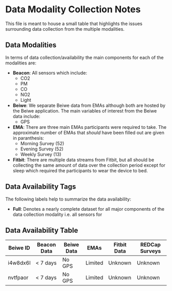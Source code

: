 # Data Modality Collection Notes

This file is meant to house a small table that highlights the issues surrounding data collection from the multiple modalities.

## Data Modalities

In terms of data collection/availability the main components for each of the modalities are:

- **Beacon**: All sensors which include:
  - CO2
  - PM
  - CO
  - NO2
  - Light
- **Beiwe**: We separate Beiwe data from EMAs although both are hosted by the Beiwe application. The main variables of interest from the Beiwe data include:
  - GPS
- **EMA**: There are three main EMAs participants were required to take. The approximate number of EMAs that _should_ have been filled out are given in paranthesis:
  - Morning Survey (52)
  - Evening Survey (52)
  - Weekly Survey (13)
- **Fitbit**: There are multiple data streams from Fitbit, but all should be collecting the same amount of data over the collection period except for sleep which required the participants to wear the device to bed. 

## Data Availability Tags

The following labels help to summarize the data availability:
- **Full**: Denotes a nearly complete dataset for all major components of the data collection modality i.e. all sensors for
  
## Data Availability Table

| Beiwe ID | Beacon Data | Beiwe Data | EMAs | Fitbit Data | REDCap Surveys |
| --- | --- | --- | --- | --- | --- | 
| i4w8dx6l | < 7 days | No GPS | Limited | Unknown | Unknown |
| nvtfpaor | < 7 days | No GPS | Limited | Unknown | Unknown |
